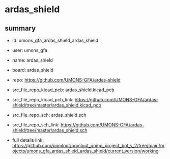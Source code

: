 # ardas_shield
 
## summary 
* id: umons_gfa_ardas_shield_ardas_shield
* user: umons_gfa
* name: ardas_shield
* board: ardas_shield
* repo: https://github.com/UMONS-GFA/ardas-shield
* src_file_repo_kicad_pcb: ardas_shield.kicad_pcb
* src_file_repo_kicad_pcb_link: https://github.com/UMONS-GFA/ardas-shield/tree/master/ardas_shield.kicad_pcb


* src_file_repo_sch: ardas_shield.sch
* src_file_repo_sch_link: https://github.com/UMONS-GFA/ardas-shield/tree/master/ardas_shield.sch
* full details link: https://github.com/oomlout/oomlout_oomp_project_bot_v_2/tree/main/projects/umons_gfa_ardas_shield_ardas_shield/current_version/working  







